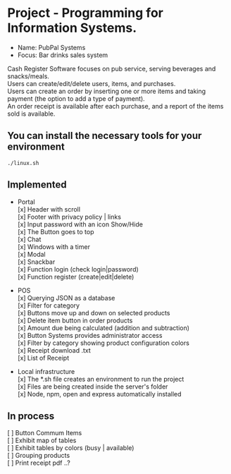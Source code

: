 # Project -  Programming for Information Systems. 
* Name: PubPal Systems
* Focus: Bar drinks sales system
  
Cash Register Software focuses on pub service, serving beverages and snacks/meals.  
Users can create/edit/delete users, items, and purchases.  
Users can create an order by inserting one or more items and taking payment (the option to add a type of payment).  
An order receipt is available after each purchase, and a report of the items sold is available. 


## You can install the necessary tools for your environment
```./linux.sh``` 

## Implemented
* Portal    
[x] Header with scroll   
[x] Footer with privacy policy | links  
[x] Input password with an icon Show/Hide   
[x] The Button goes to top     
[x] Chat    
[x] Windows with a timer    
[x] Modal   
[x] Snackbar  
[x] Function login (check login|password)   
[x] Function register (create|edit|delete)    
  
* POS   
[x] Querying JSON as a database    
[x] Filter for category  
[x] Buttons move up and down on selected products  
[x] Delete item button in order products      
[x] Amount due being calculated (addition and subtraction)  
[x] Button Systems provides administrator access  
[x] Filter by category showing product configuration colors     
[x] Receipt download .txt   
[x] List of Receipt 

* Local infrastructure  
[x] The *.sh file creates an environment to run the project   
[x] Files are being created inside the server's folder   
[x] Node, npm, open and express automatically installed    

## In process
[ ] Button Commum Items  
[ ] Exhibit map of tables    
[ ] Exhibit tables by colors (busy | available)   
[ ] Grouping products   
[ ] Print receipt pdf ..?